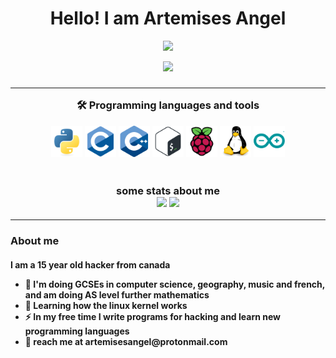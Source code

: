 <div align="center">
<h1>
Hello! I am Artemises Angel
</h1>

![](https://media.tenor.com/3bTxZ4HdrysAAAAC/pixels-neon.gif)

![](https://komarev.com/ghpvc/?username=ArtemisesAngel&style=flat-square&color=grey)
<h3>

---

🛠️ Programming languages and tools
<div>
<img src="https://github.com/devicons/devicon/blob/master/icons/python/python-original.svg" height="50">
<img src="https://github.com/devicons/devicon/blob/master/icons/c/c-original.svg" height="50">
<img src="https://github.com/devicons/devicon/blob/master/icons/cplusplus/cplusplus-original.svg" height="50">
<img src="https://github.com/devicons/devicon/blob/master/icons/bash/bash-original.svg" height="50">
<img src="https://github.com/devicons/devicon/blob/master/icons/raspberrypi/raspberrypi-original.svg" height="50">
<img src="https://github.com/devicons/devicon/blob/master/icons/linux/linux-original.svg" height="50">
<img src="https://github.com/devicons/devicon/blob/master/icons/arduino/arduino-original.svg" height="50">
</div>
</br></br>
some stats about me
</br>
<img src="https://github-readme-stats.vercel.app/api/?username=ArtemisesAngel&theme=radical" height="140">
<img src="https://github-readme-stats.vercel.app/api/top-langs/?username=ArtemisesAngel&layout=compact&theme=radical" height="140">
</div>

---

<h3>
About me
<h4>
I am a 15 year old hacker from canada
<ul>
<li>
🔭 I'm doing GCSEs in computer science, geography, music and french, and am doing AS level further mathematics
</li>
<li>
🌱 Learning how the linux kernel works
</li>
<li>
⚡ In my free time I write programs for hacking and learn new programming languages
</li>
<li>
📧 reach me at artemisesangel@protonmail.com
</li>
</lu>
</h4>
</h3>









